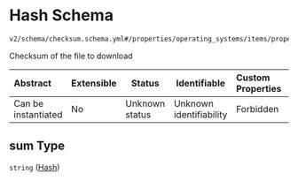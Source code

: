 # Hash Schema

```txt
v2/schema/checksum.schema.yml#/properties/operating_systems/items/properties/steps/items/properties/actions/items/oneOf/21/properties/core:manual_download/properties/file/properties/checksum/properties/sum
```

Checksum of the file to download


| Abstract            | Extensible | Status         | Identifiable            | Custom Properties | Additional Properties | Access Restrictions | Defined In                                                           |
| :------------------ | ---------- | -------------- | ----------------------- | :---------------- | --------------------- | ------------------- | -------------------------------------------------------------------- |
| Can be instantiated | No         | Unknown status | Unknown identifiability | Forbidden         | Allowed               | none                | [device.schema.json\*](../device.schema.json "open original schema") |

## sum Type

`string` ([Hash](device-properties-operating-systems-operating-system-properties-steps-step-properties-group-step-action-oneof-coremanual_download-action-properties-coremanual_download-action-properties-file-properties-checksum-properties-hash.md))
